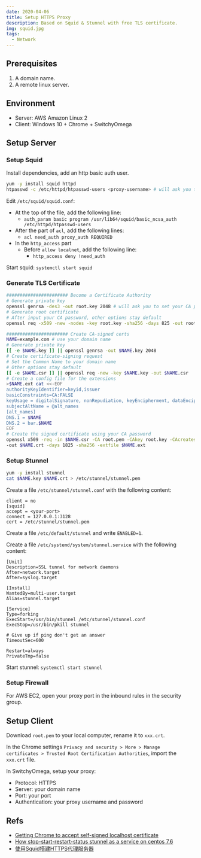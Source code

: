```yaml
---
date: 2020-04-06
title: Setup HTTPS Proxy
description: Based on Squid & Stunnel with free TLS certificate.
img: squid.jpg
tags:
  - Network
---
```


## Prerequisites

1. A domain name.
2. A remote linux server.

## Environment

- Server: AWS Amazon Linux 2
- Client: Windows 10 + Chrome + SwitchyOmega

## Setup Server

### Setup Squid

Install dependencies, add an http basic auth user.

```bash
yum -y install squid httpd
htpasswd -c /etc/httpd/htpasswd-users <proxy-username> # will ask you to set your proxy password
```

Edit `/etc/squid/squid.conf`:
- At the top of the file, add the following line:
  - `auth_param basic program /usr/lib64/squid/basic_ncsa_auth /etc/httpd/htpasswd-users`
- After the part of `acl`, add the following lines:
  - `acl need_auth proxy_auth REQUIRED`
- In the `http_access` part
  - Before `allow localnet`, add the following line:
    - `http_access deny !need_auth`

Start squid: `systemctl start squid`

### Generate TLS Certificate

```bash
####################### Become a Certificate Authority
# Generate private key
openssl genrsa -des3 -out root.key 2048 # will ask you to set your CA password
# Generate root certificate
# After input your CA password, other options stay default
openssl req -x509 -new -nodes -key root.key -sha256 -days 825 -out root.pem

####################### Create CA-signed certs
NAME=example.com # use your domain name
# Generate private key
[[ -e $NAME.key ]] || openssl genrsa -out $NAME.key 2048
# Create certificate-signing request
# Set the Common Name to your domain name
# Other options stay default
[[ -e $NAME.csr ]] || openssl req -new -key $NAME.key -out $NAME.csr
# Create a config file for the extensions
>$NAME.ext cat <<-EOF
authorityKeyIdentifier=keyid,issuer
basicConstraints=CA:FALSE
keyUsage = digitalSignature, nonRepudiation, keyEncipherment, dataEncipherment
subjectAltName = @alt_names
[alt_names]
DNS.1 = $NAME
DNS.2 = bar.$NAME
EOF
# Create the signed certificate using your CA password
openssl x509 -req -in $NAME.csr -CA root.pem -CAkey root.key -CAcreateserial \
-out $NAME.crt -days 1825 -sha256 -extfile $NAME.ext
```

### Setup Stunnel

```bash
yum -y install stunnel
cat $NAME.key $NAME.crt > /etc/stunnel/stunnel.pem
```

Create a file `/etc/stunnel/stunnel.conf` with the following content:

```
client = no
[squid]
accept = <your-port>
connect = 127.0.0.1:3128
cert = /etc/stunnel/stunnel.pem
```

Create a file `/etc/default/stunnel` and write `ENABLED=1`.

Create a file `/etc/systemd/system/stunnel.service` with the following content:

```
[Unit]
Description=SSL tunnel for network daemons
After=network.target
After=syslog.target

[Install]
WantedBy=multi-user.target
Alias=stunnel.target

[Service]
Type=forking
ExecStart=/usr/bin/stunnel /etc/stunnel/stunnel.conf
ExecStop=/usr/bin/pkill stunnel

# Give up if ping don't get an answer
TimeoutSec=600

Restart=always
PrivateTmp=false
```

Start stunnel: `systemctl start stunnel`

### Setup Firewall

For AWS EC2, open your proxy port in the inbound rules in the security group.

## Setup Client

Download `root.pem` to your local computer, rename it to `xxx.crt`.

In the Chrome settings `Privacy and security > More > Manage certificates > Trusted Root Certification Authorities`, import the `xxx.crt` file.

In SwitchyOmega, setup your proxy:
- Protocol: HTTPS
- Server: your domain name
- Port: your port
- Authentication: your proxy username and password

## Refs

- [Getting Chrome to accept self-signed localhost certificate](https://stackoverflow.com/a/60516812/12407789)
- [How stop-start-restart-status stunnel as a service on centos 7.6](https://unix.stackexchange.com/a/501339)
- [使用Squid搭建HTTPS代理服务器](https://blog.csdn.net/github_38885296/article/details/78588006)